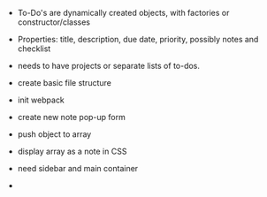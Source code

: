 
- To-Do's are dynamically created objects, with factories or constructor/classes
- Properties: title, description, due date, priority, possibly notes and checklist
- needs to have projects or separate lists of to-dos.

- create basic file structure
- init webpack

- create new note pop-up form
- push object to array
- display array as a note in CSS

- need sidebar and main container
- 



